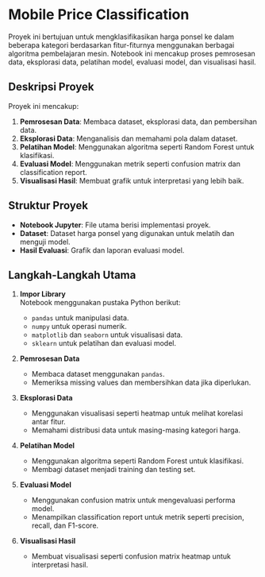 # Mobile Price Classification

Proyek ini bertujuan untuk mengklasifikasikan harga ponsel ke dalam beberapa kategori berdasarkan fitur-fiturnya menggunakan berbagai algoritma pembelajaran mesin. Notebook ini mencakup proses pemrosesan data, eksplorasi data, pelatihan model, evaluasi model, dan visualisasi hasil.

## Deskripsi Proyek

Proyek ini mencakup:
1. **Pemrosesan Data**: Membaca dataset, eksplorasi data, dan pembersihan data.
2. **Eksplorasi Data**: Menganalisis dan memahami pola dalam dataset.
3. **Pelatihan Model**: Menggunakan algoritma seperti Random Forest untuk klasifikasi.
4. **Evaluasi Model**: Menggunakan metrik seperti confusion matrix dan classification report.
5. **Visualisasi Hasil**: Membuat grafik untuk interpretasi yang lebih baik.

## Struktur Proyek

- **Notebook Jupyter**: File utama berisi implementasi proyek.
- **Dataset**: Dataset harga ponsel yang digunakan untuk melatih dan menguji model.
- **Hasil Evaluasi**: Grafik dan laporan evaluasi model.

## Langkah-Langkah Utama

1. **Impor Library**  
   Notebook menggunakan pustaka Python berikut:
   - `pandas` untuk manipulasi data.
   - `numpy` untuk operasi numerik.
   - `matplotlib` dan `seaborn` untuk visualisasi data.
   - `sklearn` untuk pelatihan dan evaluasi model.

2. **Pemrosesan Data**  
   - Membaca dataset menggunakan `pandas`.
   - Memeriksa missing values dan membersihkan data jika diperlukan.

3. **Eksplorasi Data**  
   - Menggunakan visualisasi seperti heatmap untuk melihat korelasi antar fitur.
   - Memahami distribusi data untuk masing-masing kategori harga.

4. **Pelatihan Model**  
   - Menggunakan algoritma seperti Random Forest untuk klasifikasi.
   - Membagi dataset menjadi training dan testing set.

5. **Evaluasi Model**  
   - Menggunakan confusion matrix untuk mengevaluasi performa model.
   - Menampilkan classification report untuk metrik seperti precision, recall, dan F1-score.

6. **Visualisasi Hasil**  
   - Membuat visualisasi seperti confusion matrix heatmap untuk interpretasi hasil.
